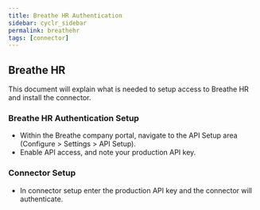 ```yaml
---
title: Breathe HR Authentication
sidebar: cyclr_sidebar
permalink: breathehr
tags: [connector]
---
```


## Breathe HR ##

This document will explain what is needed to setup access to Breathe HR and install the connector.

### Breathe HR Authentication Setup ###
 * Within the Breathe company portal, navigate to the API Setup area (Configure > Settings > API Setup). 
 * Enable API access, and note your production API key.

### Connector Setup ###
 * In connector setup enter the production API key and the connector will authenticate.
